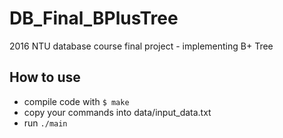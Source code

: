 # DB_Final_BPlusTree
2016 NTU database course final project - implementing B+ Tree

## How to use
* compile code with `$ make`
* copy your commands into data/input_data.txt
* run `./main`
